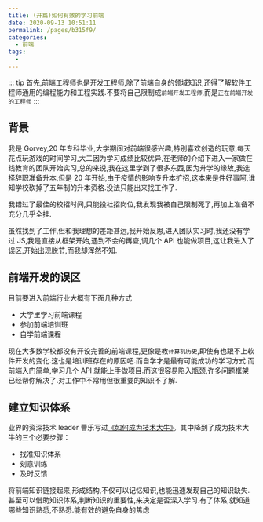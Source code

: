 ```yaml
---
title: (开篇)如何有效的学习前端
date: 2020-09-13 10:51:11
permalink: /pages/b315f9/
categories:
  - 前端
tags:
  -
---
```


::: tip
首先,前端工程师也是开发工程师,除了前端自身的领域知识,还得了解软件工程师通用的编程能力和工程实践.不要将自己限制成`前端开发工程师`,而是`正在前端开发的工程师`
:::

## 背景

我是 Gorvey,20 年专科毕业,大学期间对前端很感兴趣,特别喜欢创造的玩意,每天花点玩游戏的时间学习,大二因为学习成绩比较优异,在老师的介绍下进入一家做在线教育的团队开始实习,总的来说,我在这里学到了很多东西,因为升学的缘故,我选择辞职准备升本,但是 20 年开始,由于疫情的影响专升本扩招,这本来是件好事阿,谁知学校砍掉了五年制的升本资格.没法只能出来找工作了.

我错过了最佳的校招时间,只能投社招岗位,我发现我被自己限制死了,再加上准备不充分几乎全挂.

虽然找到了工作,但和我理想的差距甚远,我开始反思,进入团队实习时,我还没有学过 JS,我是直接从框架开始,遇到不会的再查,调几个 API 也能做项目,这让我进入了误区,开始出现脱节,而我却浑然不知.

## 前端开发的误区

目前要进入前端行业大概有下面几种方式

- 大学里学习前端课程
- 参加前端培训班
- 自学前端课程

现在大多数学校都没有开设完善的前端课程,更像是教`计算机历史`,即使有也跟不上软件开发的变化.这也是培训班存在的原因吧.而自学才是最有可能成功的学习方式.而前端入门简单,学习几个 API 就能上手做项目.而这很容易陷入瓶颈,许多问题框架已经帮你解决了.对工作中不常用但很重要的知识不了解.

## 建立知识体系

业界的资深技术 leader 曹乐写过[《如何成为技术大牛》](https://www.jianshu.com/p/79b05ccc8cbd)。其中降到了成为技术大牛的三个必要步骤：

- 找准知识体系
- 刻意训练
- 及时反馈

将前端知识链接起来,形成结构,不仅可以记忆知识,也能迅速发现自己的知识缺失.甚至可以借助知识体系,判断知识的重要性,来决定是否深入学习.有了体系,就知道哪些知识熟悉,不熟悉.能有效的避免自身的焦虑
